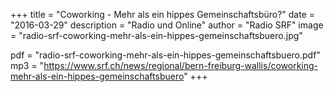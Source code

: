 +++
title = "Coworking - Mehr als ein hippes Gemeinschaftsbüro?"
date = "2016-03-29"
description = "Radio und Online"
author = "Radio SRF"
image = "radio-srf-coworking-mehr-als-ein-hippes-gemeinschaftsbuero.jpg"

pdf = "radio-srf-coworking-mehr-als-ein-hippes-gemeinschaftsbuero.pdf"
mp3 = "https://www.srf.ch/news/regional/bern-freiburg-wallis/coworking-mehr-als-ein-hippes-gemeinschaftsbuero"
+++
